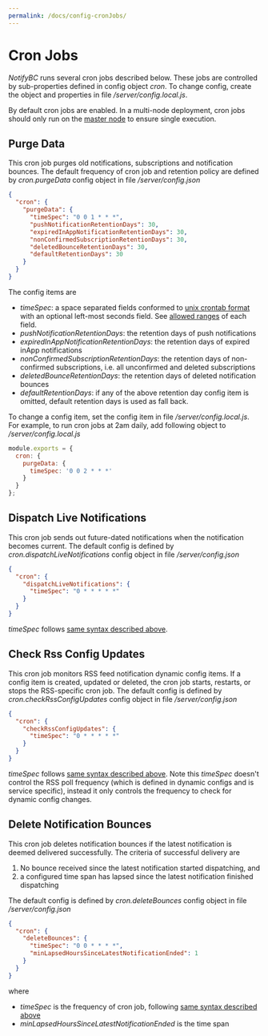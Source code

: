 ```yaml
---
permalink: /docs/config-cronJobs/
---
```


# Cron Jobs

_NotifyBC_ runs several cron jobs described below. These jobs are controlled by sub-properties defined in config object _cron_. To change config, create the object and properties in file _/server/config.local.js_.

By default cron jobs are enabled. In a multi-node deployment, cron jobs should only run on the [master node](../config-nodeRoles/) to ensure single execution.

## Purge Data

This cron job purges old notifications, subscriptions and notification bounces. The default frequency of cron job and retention policy are defined by _cron.purgeData_ config object in file _/server/config.json_

```json
{
  "cron": {
    "purgeData": {
      "timeSpec": "0 0 1 * * *",
      "pushNotificationRetentionDays": 30,
      "expiredInAppNotificationRetentionDays": 30,
      "nonConfirmedSubscriptionRetentionDays": 30,
      "deletedBounceRetentionDays": 30,
      "defaultRetentionDays": 30
    }
  }
}
```

The config items are

- <a name="timeSpec"></a>_timeSpec_: a space separated fields conformed to [unix crontab format](<https://www.freebsd.org/cgi/man.cgi?crontab(5)>) with an optional left-most seconds field. See [allowed ranges](https://github.com/kelektiv/node-cron#cron-ranges) of each field.
- _pushNotificationRetentionDays_: the retention days of push notifications
- _expiredInAppNotificationRetentionDays_: the retention days of expired inApp notifications
- _nonConfirmedSubscriptionRetentionDays_: the retention days of non-confirmed subscriptions, i.e. all unconfirmed and deleted subscriptions
- _deletedBounceRetentionDays_: the retention days of deleted notification bounces
- _defaultRetentionDays_: if any of the above retention day config item is omitted, default retention days is used as fall back.

To change a config item, set the config item in file _/server/config.local.js_. For example, to run cron jobs at 2am daily, add following object to _/server/config.local.js_

```js
module.exports = {
  cron: {
    purgeData: {
      timeSpec: '0 0 2 * * *'
    }
  }
};
```

## Dispatch Live Notifications

This cron job sends out future-dated notifications when the notification becomes current. The default config is defined by _cron.dispatchLiveNotifications_ config object in file _/server/config.json_

```json
{
  "cron": {
    "dispatchLiveNotifications": {
      "timeSpec": "0 * * * * *"
    }
  }
}
```

_timeSpec_ follows [same syntax described above](#timeSpec).

## Check Rss Config Updates

This cron job monitors RSS feed notification dynamic config items. If a config item is created, updated or deleted, the cron job starts, restarts, or stops the RSS-specific cron job. The default config is defined by _cron.checkRssConfigUpdates_ config object in file _/server/config.json_

```json
{
  "cron": {
    "checkRssConfigUpdates": {
      "timeSpec": "0 * * * * *"
    }
  }
}
```

_timeSpec_ follows [same syntax described above](#timeSpec). Note this _timeSpec_ doesn't control the RSS poll frequency (which is defined in dynamic configs and is service specific), instead it only controls the frequency to check for dynamic config changes.

## Delete Notification Bounces

This cron job deletes notification bounces if the latest notification is deemed delivered successfully. The criteria of successful delivery are

1. No bounce received since the latest notification started dispatching, and
2. a configured time span has lapsed since the latest notification finished dispatching

The default config is defined by _cron.deleteBounces_ config object in file _/server/config.json_

```json
{
  "cron": {
    "deleteBounces": {
      "timeSpec": "0 0 * * * *",
      "minLapsedHoursSinceLatestNotificationEnded": 1
    }
  }
}
```

where

- _timeSpec_ is the frequency of cron job, following [same syntax described above](#timeSpec)
- _minLapsedHoursSinceLatestNotificationEnded_ is the time span
